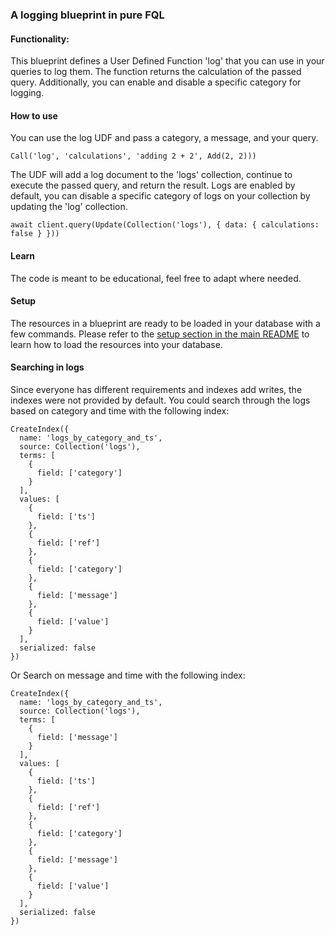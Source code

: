 ### A logging blueprint in pure FQL

#### Functionality:

This blueprint defines a User Defined Function 'log' that you can use in your queries to log them. The function returns the calculation of the passed query.
Additionally, you can enable and disable a specific category for logging.

#### How to use

You can use the log UDF and pass a category, a message, and your query.

```
Call('log', 'calculations', 'adding 2 + 2', Add(2, 2)))
```

The UDF will add a log document to the 'logs' collection, continue to execute the passed query, and return the result.
Logs are enabled by default, you can disable a specific category of logs on your collection by updating the 'log' collection.
```
await client.query(Update(Collection('logs'), { data: { calculations: false } }))
```

#### Learn

The code is meant to be educational, feel free to adapt where needed.

#### Setup

The resources in a blueprint are ready to be loaded in your database with a few commands. Please refer to the [setup section in the main README](https://github.com/fauna-brecht/fauna-blueprints/blob/main/README.md#set-up-a-blueprint) to learn how to load the resources into your database. 

#### Searching in logs

Since everyone has different requirements and indexes add writes, the indexes were not provided by default.
You could search through the logs based on category and time with the following index:
```
CreateIndex({
  name: 'logs_by_category_and_ts',
  source: Collection('logs'),
  terms: [
    {
      field: ['category']
    }
  ],
  values: [
    {
      field: ['ts']
    },
    {
      field: ['ref']
    },
    {
      field: ['category']
    },
    {
      field: ['message']
    },
    {
      field: ['value']
    }
  ],
  serialized: false
})
```

Or Search on message and time with the following index:
```
CreateIndex({
  name: 'logs_by_category_and_ts',
  source: Collection('logs'),
  terms: [
    {
      field: ['message']
    }
  ],
  values: [
    {
      field: ['ts']
    },
    {
      field: ['ref']
    },
    {
      field: ['category']
    },
    {
      field: ['message']
    },
    {
      field: ['value']
    }
  ],
  serialized: false
})
```